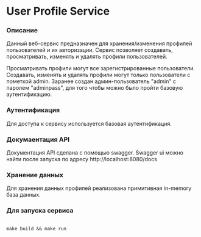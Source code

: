 # User Profile Service
### Описание
Данный веб-сервис предназначен для хранения/изменения профилей пользователей и их авторизации. Сервис позволяет создавать, просматривать, изменять и удалять профили пользователей.

Просматривать профили могут все зарегистрированные пользователи.
Создавать, изменять и удалять профили могут только пользователи с пометкой admin.
Заранее создан админ-пользователь "admin" с паролем "adminpass", для того чтобы можно было пройти базовую аутентификацию.

### Аутентификация
Для доступа к сервису используется базовая аутентификация.

### Докумаентация API

Документация API сделана с помощью swagger. Swagger ui можно найти после запуска по адресу http://localhost:8080/docs

### Хранение данных
Для хранения данных профилей реализована примитивная in-memory база данных.

### Для запуска сервиса
```

make build && make run

```
